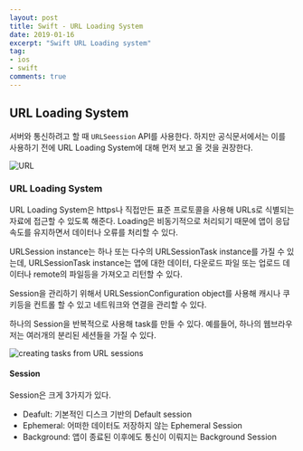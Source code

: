 ```yaml
---
layout: post
title: Swift - URL Loading System
date: 2019-01-16
excerpt: "Swift URL Loading system"
tag:
- ios
- swift
comments: true
---
```



## URL Loading System

서버와 통신하려고 할 때 `URLSeession` API를 사용한다. 하지만 공식문서에서는 이를 사용하기 전에 URL Loading System에 대해 먼저 보고 올 것을 권장한다. 

![URL](https://lh3.googleusercontent.com/ITlx0gzMDe8Q8a2VhXXXJA6NTHE9ojXHtOpsd00Hcrg54r9TEfWl0UWWhEzaIgpt7skc-YP0F05xyumGJHUUmewK-63IDGXrHf80Jr6sWriGw9R1Ba-LtVxhB9-Qfd3j-GuHClAU5Kg2kjoCLbDqBzOuHeSjjSa_no2RTb-P9bRlWmIVBJ1dHG28P1qpPo0XUWADkNsxARGH1nnxEDAeJKs1cpFVQ0kfKOtB_V2ZAqhvQTFYNFore0DTQDQHPiLrztN8rlNnIXxEVgONiC8xGJwc1y6YQ_jxCB2CqY1Km-FNiMYVkZ6cTLz04iQy4VmquspjmH1PWZZ0TaZVRnBG7AGo9pSkKfg5HJ1vygwSgOBt5vvzM7WO4VBDbqpobK7mD6Sfc1-LE6a6n0rEtbOSg8PjsV4zDnW1up7rZDgXdl9wphtFY-18Si0vT3Pv9KCV-c7vUYnJyhLVa5qZLNGzzoqAgzbpNEym_V2XTzM0n4zlAHR3ETNy-IOU5S1uariLBb8t_Yg53KeeWi7sOKxOqVNyDBZqZEQ2szpW_zXMoM3ThbC0GqLqBdvFfSRPgqevUtLculXXYOvEKmgDJM2E-wbrs4pxlOVbb-OgBhtDtYMgRP0Tm_pL0fE2akKpQH4UGc678d3NYPP1-WU6pmm_5RSK=w1242-h386-no)

### URL Loading System
URL Loading System은 https나 직접만든 표준 프로토콜을 사용해 URLs로 식별되는 자료에 접근할 수 있도록 해준다. Loading은 비동기적으로 처리되기 때문에 앱이 응답속도를 유지하면서 데이터나 오류를 처리할 수 있다. 

URLSession instance는 하나 또는 다수의 URLSessionTask instance를 가질 수 있는데, URLSessionTask instance는 앱에 대한 데이터, 다운로드 파일 또는 업로드 데이터나 remote의 파일등을 가져오고 리턴할 수 있다. 

Session을 관리하기 위해서 URLSessionConfiguration object를 사용해 캐시나 쿠키등을 컨트롤 할 수 있고 네트워크와 연결을 관리할 수 있다.

하나의 Session을 반복적으로 사용해 task를 만들 수 있다. 예를들어, 하나의 웹브라우저는 여러개의 분리된 세션들을 가질 수 있다. 

![creating tasks from URL sessions](https://lh3.googleusercontent.com/e_YqCdehbJIX5gxgTA8AaZWFUPoTqYcza1Y6Fb6fEEQ6Yg0BaOSUU1iEoD2oxf6Crzlsp0hXwl-bSuFgA7zqlWCFhyqF2yDHRXnw1h-3gsFggRjCasaLPPE9rzjqr2gqoLZtXrenDSiqts323ptcr_-1UcMgiUOMk-_InJ3rYElzretmvrp8rDAS0jsG5tp180YzJC9sYDSTcfqTIpK63MdRNfwMdwtAyzagORD7srlPtJPCMYNItBLxzKM0hOzoSmugk_n9cApZyc6rBg-wam9IjHTfpD5gS3ZtjVNdm6GnnxnHg1WEUciVUowenzKZKPmfsXdysOrJMDJpqMye8yvOl2TMF59JedBrWg6VQ8_PqmV2J3Uy5Hnrh4NN-PgoSLWQntU4gF4CsLA52MWZU1eBqHoa4LHQvRVS6sa2XmB4xc0QnNKh_jfN_AlxA30xxJ100Ly8AXtjOuJn21_Zo1ZG9WOGk-P8rCoExyf0JH9enaFj98yJnmMWaRGPEkTCTwcOTCVV1XS4NnjlbRt5d52zwxjRc5VYS5EY6xLW6UK1hMTKlWf18BJhFAwuJ7GfzMYMU1EzzpPxyDi_EHKUtV9yTQKy_YWcEj6gaZLKS-Eyg1N3-KJcGNP7fO6Pyhq2r5XbViWy2MC0Zb5GTl5PgVAv=w259-h125-no)

#### Session
Session은 크게 3가지가 있다.
- Deafult: 기본적인 디스크 기반의 Default session
- Ephemeral: 어떠한 데이터도 저장하지 않는 Ephemeral Session
- Background: 앱이 종료된 이후에도 통신이 이뤄지는 Background Session